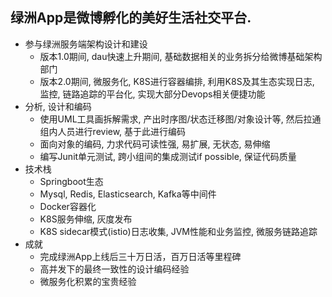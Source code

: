 ## 绿洲App是微博孵化的美好生活社交平台.

* 参与绿洲服务端架构设计和建设
    - 版本1.0期间, dau快速上升期间, 基础数据相关的业务拆分给微博基础架构部门
    - 版本2.0期间, 微服务化, K8S进行容器编排, 利用K8S及其生态实现日志, 监控, 链路追踪的平台化, 实现大部分Devops相关便捷功能 
* 分析, 设计和编码
    - 使用UML工具画拆解需求, 产出时序图/状态迁移图/对象设计等, 然后拉通组内人员进行review, 基于此进行编码
    - 面向对象的编码, 力求代码可读性强, 易扩展, 无状态, 易伸缩
    - 编写Junit单元测试, 跨小组间的集成测试if possible, 保证代码质量
* 技术栈
    - Springboot生态
    - Mysql, Redis, Elasticsearch, Kafka等中间件
    - Docker容器化
    - K8S服务伸缩, 灰度发布
    - K8S sidecar模式(istio)日志收集, JVM性能和业务监控, 微服务链路追踪
* 成就
    - 完成绿洲App上线后三十万日活，百万日活等里程碑
    - 高并发下的最终一致性的设计编码经验
    - 微服务化积累的宝贵经验